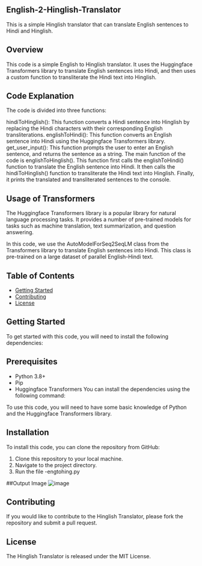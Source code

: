 ## English-2-Hinglish-Translator
This is a simple Hinglish translator that can translate English sentences to Hindi and Hinglish.

## Overview
This code is a simple English to Hinglish translator. It uses the Huggingface Transformers library to translate English sentences into Hindi, and then uses a custom function to transliterate the Hindi text into Hinglish.

## Code Explanation
The code is divided into three functions:

hindiToHinglish(): This function converts a Hindi sentence into Hinglish by replacing the Hindi characters with their corresponding English transliterations.
englishToHindi(): This function converts an English sentence into Hindi using the Huggingface Transformers library.
get_user_input(): This function prompts the user to enter an English sentence, and returns the sentence as a string.
The main function of the code is englishToHinglish(). This function first calls the englishToHindi() function to translate the English sentence into Hindi. It then calls the hindiToHinglish() function to transliterate the Hindi text into Hinglish. Finally, it prints the translated and transliterated sentences to the console.

## Usage of Transformers
The Huggingface Transformers library is a popular library for natural language processing tasks. It provides a number of pre-trained models for tasks such as machine translation, text summarization, and question answering.

In this code, we use the AutoModelForSeq2SeqLM class from the Transformers library to translate English sentences into Hindi. This class is pre-trained on a large dataset of parallel English-Hindi text.

## Table of Contents
- [Getting Started](#getting-started)
- [Contributing](#contributing)
- [License](#license)

## Getting Started
To get started with this code, you will need to install the following dependencies:

## Prerequisites
- Python 3.8+
- Pip
- Huggingface Transformers
You can install the dependencies using the following command:


To use this code, you will need to have some basic knowledge of Python and the Huggingface Transformers library.

## Installation
To install this code, you can clone the repository from GitHub:
1. Clone this repository to your local machine. 
2. Navigate to the project directory.
3. Run the file -engtohing.py


##Output Image
![image](https://github.com/VAISHNAVIV27/English-2-Hinglish-Translator/assets/94777812/520ecba8-9c3c-4ed8-ac62-95f6fc5ed600)


## Contributing

If you would like to contribute to the Hinglish Translator, please fork the repository and submit a pull request.

## License

The Hinglish Translator is released under the MIT License.
